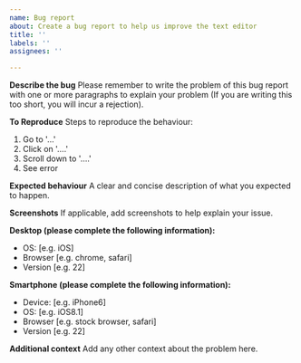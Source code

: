 ```yaml
---
name: Bug report
about: Create a bug report to help us improve the text editor
title: ''
labels: ''
assignees: ''

---
```


**Describe the bug**
Please remember to write the problem of this bug report with one or more paragraphs to explain your problem (If you are writing this too short, you will incur a rejection).

**To Reproduce**
Steps to reproduce the behaviour:
1. Go to '…'
2. Click on '….'
3. Scroll down to '….'
4. See error

**Expected behaviour**
A clear and concise description of what you expected to happen.

**Screenshots**
If applicable, add screenshots to help explain your issue.

**Desktop (please complete the following information):**
 - OS: [e.g. iOS]
 - Browser [e.g. chrome, safari]
 - Version [e.g. 22]

**Smartphone (please complete the following information):**
 - Device: [e.g. iPhone6]
 - OS: [e.g. iOS8.1]
 - Browser [e.g. stock browser, safari]
 - Version [e.g. 22]

**Additional context**
Add any other context about the problem here.
